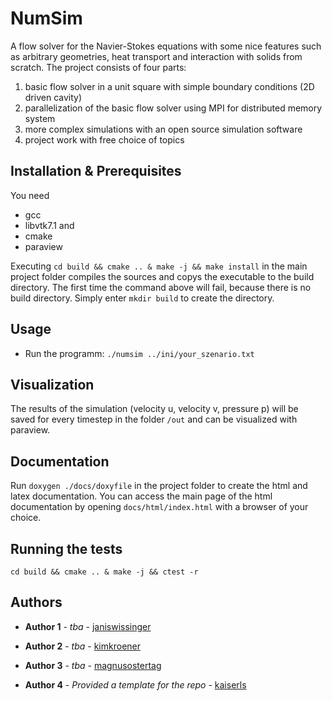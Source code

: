 # NumSim
A flow solver for the Navier-Stokes equations with some nice features such as arbitrary geometries, heat transport and interaction with solids from scratch.
The project consists of four parts:
1. basic flow solver in a unit square with simple boundary conditions (2D driven cavity)
2. parallelization of the basic flow solver using MPI for distributed memory system
3. more complex simulations with an open source simulation software
4. project work with free choice of topics

## Installation & Prerequisites

You need
- gcc
- libvtk7.1 and
- cmake
- paraview

Executing ``` cd build && cmake .. & make -j && make install ``` in the main project folder compiles the sources and copys the executable to the build directory.
The first time the command above will fail, because there is no build  directory. Simply enter ``` mkdir build ``` to create the directory.

## Usage

- Run the programm: ``` ./numsim ../ini/your_szenario.txt ```

## Visualization

The results of the simulation (velocity u, velocity v, pressure p) will be saved for every timestep in the folder ```/out``` and can be visualized with paraview.

## Documentation
Run ```doxygen ./docs/doxyfile``` in the project folder to create the html and latex documentation. You can access the main page of the html documentation by opening ```docs/html/index.html``` with a browser of your choice.

## Running the tests

``` cd build && cmake .. & make -j && ctest -r ```

## Authors

* **Author 1** - *tba* - [janiswissinger](https://github.com/janiswissinger)

* **Author 2** - *tba* - [kimkroener](https://github.com/kimkroener)

* **Author 3** - *tba* - [magnusostertag](https://github.com/magnusostertag)

* **Author 4** - *Provided a template for the repo* - [kaiserls](https://github.com/kaiserls)

